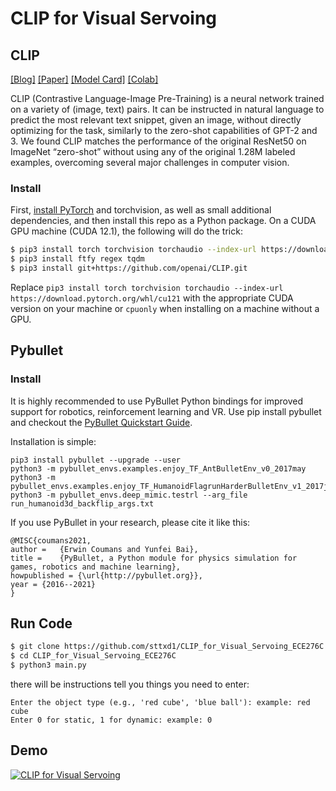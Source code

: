 # CLIP for Visual Servoing

## CLIP

[[Blog]](https://openai.com/blog/clip/) [[Paper]](https://arxiv.org/abs/2103.00020) [[Model Card]](model-card.md) [[Colab]](https://colab.research.google.com/github/openai/clip/blob/master/notebooks/Interacting_with_CLIP.ipynb)

CLIP (Contrastive Language-Image Pre-Training) is a neural network trained on a variety of (image, text) pairs. It can be instructed in natural language to predict the most relevant text snippet, given an image, without directly optimizing for the task, similarly to the zero-shot capabilities of GPT-2 and 3. We found CLIP matches the performance of the original ResNet50 on ImageNet “zero-shot” without using any of the original 1.28M labeled examples, overcoming several major challenges in computer vision.


### Install

First, [install PyTorch](https://pytorch.org/get-started/locally/) and torchvision, as well as small additional dependencies, and then install this repo as a Python package. On a CUDA GPU machine (CUDA 12.1), the following will do the trick:

```bash
$ pip3 install torch torchvision torchaudio --index-url https://download.pytorch.org/whl/cu121
$ pip3 install ftfy regex tqdm
$ pip3 install git+https://github.com/openai/CLIP.git
```

Replace `pip3 install torch torchvision torchaudio --index-url https://download.pytorch.org/whl/cu121` with the appropriate CUDA version on your machine or `cpuonly` when installing on a machine without a GPU.

## Pybullet
### Install
It is highly recommended to use PyBullet Python bindings for improved support for robotics, reinforcement learning and VR. Use pip install pybullet and checkout the [PyBullet Quickstart Guide](https://docs.google.com/document/d/10sXEhzFRSnvFcl3XxNGhnD4N2SedqwdAvK3dsihxVUA/edit#heading=h.2ye70wns7io3).

Installation is simple:
```
pip3 install pybullet --upgrade --user
python3 -m pybullet_envs.examples.enjoy_TF_AntBulletEnv_v0_2017may
python3 -m pybullet_envs.examples.enjoy_TF_HumanoidFlagrunHarderBulletEnv_v1_2017jul
python3 -m pybullet_envs.deep_mimic.testrl --arg_file run_humanoid3d_backflip_args.txt
```

If you use PyBullet in your research, please cite it like this:

```
@MISC{coumans2021,
author =   {Erwin Coumans and Yunfei Bai},
title =    {PyBullet, a Python module for physics simulation for games, robotics and machine learning},
howpublished = {\url{http://pybullet.org}},
year = {2016--2021}
}
```

## Run Code
```bash
$ git clone https://github.com/sttxd1/CLIP_for_Visual_Servoing_ECE276C.git -b main
$ cd CLIP_for_Visual_Servoing_ECE276C
$ python3 main.py
```
there will be instructions tell you things you need to enter:
```
Enter the object type (e.g., 'red cube', 'blue ball'): example: red cube
Enter 0 for static, 1 for dynamic: example: 0
```
## Demo
[![CLIP for Visual Servoing](https://img.youtube.com/vi/e4YYRRG2zdE/0.jpg)](https://youtu.be/e4YYRRG2zdE)
